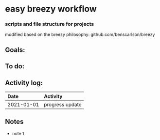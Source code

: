 # easy breezy workflow
### scripts and file structure for projects
modified based on the breezy philosophy: github.com/benscarlson/breezy

## Goals:

## To do:

## Activity log:

|Date|Activity|
|:-|:------------|
|2021-01-01|progress update|

## Notes
* note 1